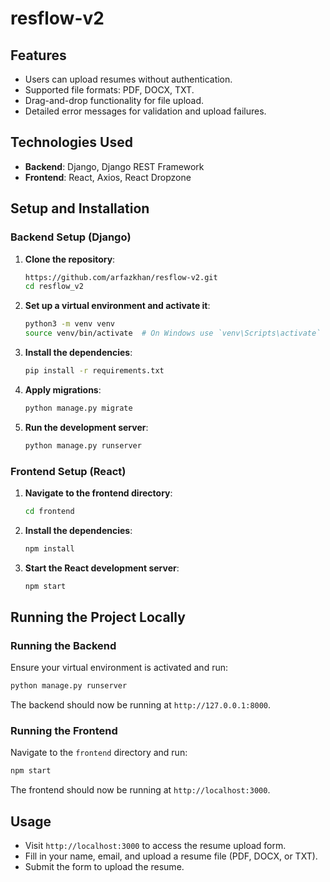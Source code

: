 # resflow-v2




## Features

- Users can upload resumes without authentication.
- Supported file formats: PDF, DOCX, TXT.
- Drag-and-drop functionality for file upload.
- Detailed error messages for validation and upload failures.

## Technologies Used

- **Backend**: Django, Django REST Framework
- **Frontend**: React, Axios, React Dropzone

## Setup and Installation

### Backend Setup (Django)

1. **Clone the repository**:

    ```bash
    https://github.com/arfazkhan/resflow-v2.git
    cd resflow_v2
    ```

2. **Set up a virtual environment and activate it**:

    ```bash
    python3 -m venv venv
    source venv/bin/activate  # On Windows use `venv\Scripts\activate`
    ```

3. **Install the dependencies**:

    ```bash
    pip install -r requirements.txt
    ```

4. **Apply migrations**:

    ```bash
    python manage.py migrate
    ```



5. **Run the development server**:

    ```bash
    python manage.py runserver
    ```

### Frontend Setup (React)

1. **Navigate to the frontend directory**:

    ```bash
    cd frontend
    ```

2. **Install the dependencies**:

    ```bash
    npm install
    ```

3. **Start the React development server**:

    ```bash
    npm start
    ```

## Running the Project Locally

### Running the Backend

Ensure your virtual environment is activated and run:

```bash
python manage.py runserver
```

The backend should now be running at `http://127.0.0.1:8000`.

### Running the Frontend

Navigate to the `frontend` directory and run:

```bash
npm start
```

The frontend should now be running at `http://localhost:3000`.

## Usage

- Visit `http://localhost:3000` to access the resume upload form.
- Fill in your name, email, and upload a resume file (PDF, DOCX, or TXT).
- Submit the form to upload the resume.

